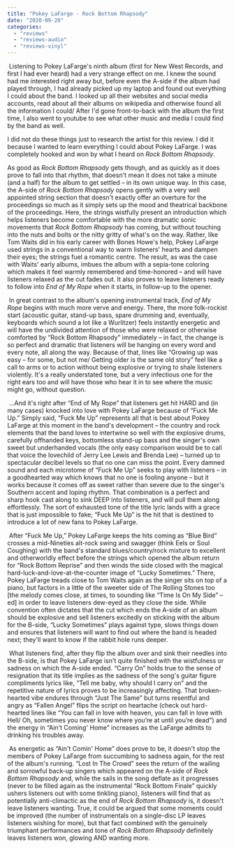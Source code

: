 ```yaml
---
title: "Pokey LaFarge - Rock Bottom Rhapsody"
date: "2020-09-20"
categories: 
  - "reviews"
  - "reviews-audio"
  - "reviews-vinyl"
---
```


 Listening to Pokey LaFarge's ninth album (first for New West Records, and first I had ever heard) had a very strange effect on me. I knew the sound had me interested right away but, before even the A-side if the album had played through, I had already picked up my laptop and found out everything I could about the band. I looked up all their websites and social media accounts, read about all their albums on wikipedia and otherwise found all the information I could/ After I'd gone front-to-back with the album the first time, I also went to youtube to see what other music and media I could find by the band as well. 

I did not do these things just to research the artist for this review. I did it because I wanted to learn everything I could about Pokey LaFarge. I was completely hooked and won by what I heard on _Rock Bottom Rhapsody_. 

As good as _Rock Bottom Rhapsody_ gets though, and as quickly as it does prove to fall into that rhythm, that doesn't mean it does not take a minute (and a half) for the album to get settled – in its own unique way. In this case, the A-side of _Rock Bottom Rhapsody_ opens gently with a very well appointed string section that doesn't exactly offer an overture for the proceedings so much as it simply sets up the mood and theatrical backbone of the proceedings. Here, the strings wistfully present an introduction which helps listeners become comfortable with the more dramatic sonic movements that _Rock Bottom Rhapsody_ has coming, but without touching into the nuts and bolts or the nitty gritty of what's on the way. Rather, like Tom Waits did in his early career with Bones Howe's help, Pokey LaFarge used strings in a conventional way to warm listeners' hearts and dampen their eyes; the strings fuel a romantic centre. The result, as was the case with Waits' early albums, imbues the album with a sepia-tone coloring which makes it feel warmly remembered and time-honored – and will have listeners relaxed as the cut fades out. It also proves to leave listeners ready to follow into _End of My Rope_ when it starts, in follow-up to the opener.

 In great contrast to the album's opening instrumental track, _End of My Rope_ begins with much more verve and energy. There, the more folk-rockist start (acoustic guitar, stand-up bass, spare drumming and, eventually, keyboards which sound a lot like a Wurlitzer) feels instantly energetic and will have the undivided attention of those who were relaxed or otherwise comforted by “Rock Bottom Rhapsody” immediately – in fact, the change is so perfect and dramatic that listeners will be hanging on every word and every note, all along the way. Because of that, lines like “Growing up was easy – for some, but not me/ Getting older is the same old story” feel like a call to arms or to action without being explosive or trying to shale listeners violently. It's a really understated tone, but a very infectious one for the right ears too and will have those who hear it in to see where the music might go, without question. 

 ...And it's right after “End of My Rope” that listeners get hit HARD and (in many cases) knocked into love with Pokey LaFarge because of “Fuck Me Up.” Simply said, “Fuck Me Up” represents all that is best about Pokey LaFarge at this moment in the band's development – the country and rock elements that the band loves to intertwine so well with the explosive drums, carefully offhanded keys, bottomless stand-up bass and the singer's own sweet but underhanded vocals (the only easy comparison would be to call that voice the lovechild of Jerry Lee Lewis and Brenda Lee) – turned up to spectacular decibel levels so that no one can miss the point. Every damned sound and each microtome of “Fuck Me Up” seeks to play with listeners – in a goodhearted way which knows that no one is fooling anyone – but it works because it comes off as sweet rather than severe due to the singer's Southern accent and loping rhythm. That combination is a perfect and sharp hook cast along to sink DEEP into listeners, and will pull them along effortlessly. The sort of exhausted tone of the title lyric lands with a grace that is just impossible to fake; “Fuck Me Up” is the hit that is destined to introduce a lot of new fans to Pokey LaFarge.

 After “Fuck Me Up,” Pokey LaFarge keeps the hits coming as “Blue Bird” crosses a mid-Nineties alt-rock swing and swagger (think Eels or Soul Coughing) with the band's standard blues/country/rock mixture to excellent and otherworldly effect before the strings which opened the album return for “Rock Bottom Reprise” and then winds the side closed with the magical hard-luck-and-love-at-the-counter image of “Lucky Sometimes.” There, Pokey LaFarge treads close to Tom Waits again as the singer sits on top of a piano, but factors in a little of the sweeter side of The Rolling Stones too \[the melody comes close, at times, to sounding like “Time Is On My Side” – ed\] in order to leave listeners dew-eyed as they close the side. While convention often dictates that the cut which ends the A-side of an album should be explosive and sell listeners excitedly on sticking with the album for the B-side, “Lucky Sometimes” plays against type, slows things down and ensures that listeners will want to find out where the band is headed next; they'll want to know if the rabbit hole runs deeper.

 What listeners find, after they flip the album over and sink their needles into the B-side, is that Pokey LaFarge isn't quite finished with the wistfulness or sadness on which the A-side ended. “Carry On” holds true to the sense of resignation that its title implies as the sadness of the song's guitar figure compliments lyrics like, “Tell me baby, why should I carry on” and the repetitive nature of lyrics proves to be increasingly affecting. That broken-hearted vibe endures through “Just The Same” but turns resentful and angry as “Fallen Angel” flips the script on heartache (check out hard-hearted lines like “You can fall in love with heaven, you can fall in love with Hell/ Oh, sometimes you never know where you’re at until you’re dead”) and the energy in “Ain't Coming' Home” increases as the LaFarge admits to drinking his troubles away.

 As energetic as “Ain't Comin' Home” does prove to be, it doesn't stop the members of Pokey LaFarge from succumbing to sadness again, for the rest of the album's running. “Lost In The Crowd” sees the return of the wailing and sorrowful back-up singers which appeared on the A-side of _Rock Bottom Rhapsody_ and, while the sails in the song deflate as it progresses (never to be filled again as the instrumental “Rock Bottom Finale” quickly ushers listeners out with some tinkling piano), listeners will find that as potentially anti-climactic as the end of _Rock Bottom Rhapsody_ is, it doesn't leave listeners wanting. True, it could be argued that some moments could be improved (the number of instrumentals on a single-disc LP leaves listeners wishing for more), but that fact combined with the genuinely triumphant performances and tone of _Rock Bottom Rhapsody_ definitely leaves listeners won, glowing AND wanting more.
